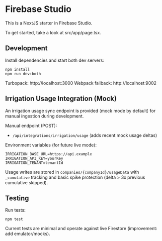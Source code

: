 # Firebase Studio

This is a NextJS starter in Firebase Studio.

To get started, take a look at src/app/page.tsx.

## Development

Install dependencies and start both dev servers:

```
npm install
npm run dev:both
```

Turbopack: http://localhost:3000
Webpack fallback: http://localhost:9002

## Irrigation Usage Integration (Mock)

An irrigation usage sync endpoint is provided (mock mode by default) for manual ingestion during development.

Manual endpoint (POST):
 - `/api/integrations/irrigation/usage` (adds recent mock usage deltas)

Environment variables (for future live mode):
```
IRRIGATION_BASE_URL=https://api.example
IRRIGATION_API_KEY=yourKey
IRRIGATION_TENANT=tenantId
```

Usage writes are stored in `companies/{companyId}/usageData` with `_cumulative` tracking and basic spike protection (delta > 3x previous cumulative skipped).

## Testing

Run tests:
```
npm test
```

Current tests are minimal and operate against live Firestore (improvement: add emulator/mocks).
